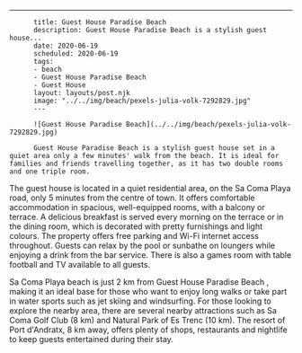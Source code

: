 ---
          title: Guest House Paradise Beach
          description: Guest House Paradise Beach is a stylish guest house...
          date: 2020-06-19
          scheduled: 2020-06-19
          tags:
          - beach
          - Guest House Paradise Beach
          - Guest House
          layout: layouts/post.njk
          image: "../../img/beach/pexels-julia-volk-7292829.jpg"
          ---
          
          ![Guest House Paradise Beach](../../img/beach/pexels-julia-volk-7292829.jpg)
          
          Guest House Paradise Beach is a stylish guest house set in a quiet area only a few minutes' walk from the beach. It is ideal for families and friends travelling together, as it has two double rooms and one triple room.

The guest house is located in a quiet residential area, on the Sa Coma Playa road, only 5 minutes from the centre of town. It offers comfortable accommodation in spacious, well-equipped rooms, with a balcony or terrace. A delicious breakfast is served every morning on the terrace or in the dining room, which is decorated with pretty furnishings and light colours. The property offers free parking and Wi-Fi internet access throughout. Guests can relax by the pool or sunbathe on loungers while enjoying a drink from the bar service. There is also a games room with table football and TV available to all guests.

Sa Coma Playa beach is just 2 km from Guest House Paradise Beach , making it an ideal base for those who want to enjoy long walks or take part in water sports such as jet skiing and windsurfing. For those looking to explore the nearby area, there are several nearby attractions such as Sa Coma Golf Club (8 km) and Natural Park of Es Trenc (10 km). The resort of Port d'Andratx, 8 km away, offers plenty of shops, restaurants and nightlife to keep guests entertained during their stay.
